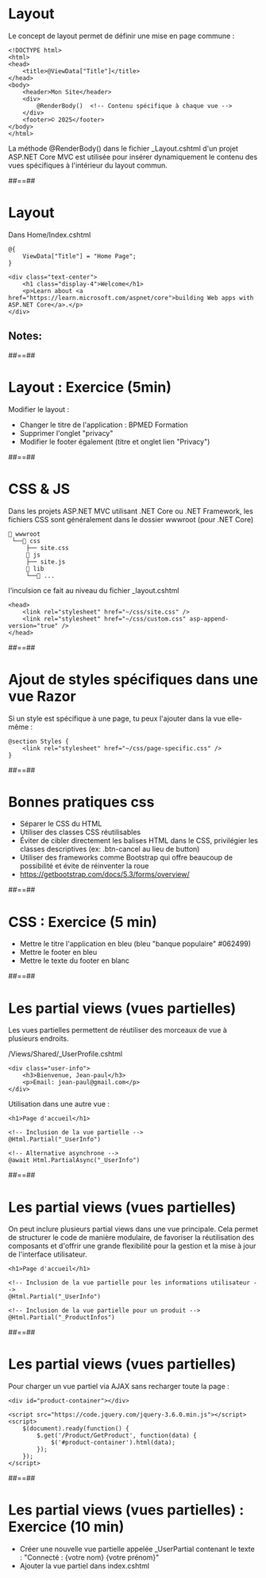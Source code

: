 # Layout

Le concept de layout permet de définir une mise en page commune :
``` cshtml
<!DOCTYPE html>
<html>
<head>
    <title>@ViewData["Title"]</title>
</head>
<body>
    <header>Mon Site</header>
    <div>
        @RenderBody()  <!-- Contenu spécifique à chaque vue -->
    </div>
    <footer>© 2025</footer>
</body>
</html>

```
La méthode @RenderBody() dans le fichier _Layout.cshtml d'un projet ASP.NET Core MVC est utilisée pour insérer dynamiquement le contenu des vues spécifiques à l'intérieur du layout commun.

##==##

# Layout
Dans Home/Index.cshtml
``` cshtml
@{
    ViewData["Title"] = "Home Page";
}

<div class="text-center">
    <h1 class="display-4">Welcome</h1>
    <p>Learn about <a href="https://learn.microsoft.com/aspnet/core">building Web apps with ASP.NET Core</a>.</p>
</div>
```

Notes:
- 
##==##

# Layout : Exercice (5min)

Modifier le layout :
- Changer le titre de l'application : BPMED Formation
- Supprimer l'onglet "privacy"
- Modifier le footer également (titre et onglet lien "Privacy")

##==##

# CSS & JS 

Dans les projets ASP.NET MVC utilisant .NET Core ou .NET Framework, les fichiers CSS sont généralement dans le dossier wwwroot (pour .NET Core)

```
📁 wwwroot
 └──📁 css
     ├── site.css
     📁 js
     ├── site.js  
     📁 lib
     └──📁 ...           
```

l'inculsion ce fait au niveau du fichier _layout.cshtml

``` cshtml
<head>
    <link rel="stylesheet" href="~/css/site.css" />
    <link rel="stylesheet" href="~/css/custom.css" asp-append-version="true" />
</head>         
```

##==##

# Ajout de styles spécifiques dans une vue Razor

Si un style est spécifique à une page, tu peux l'ajouter dans la vue elle-même :

``` cshtml
@section Styles {
    <link rel="stylesheet" href="~/css/page-specific.css" />
}
```

##==##

# Bonnes pratiques css

- Séparer le CSS du HTML
- Utiliser des classes CSS réutilisables
- Éviter de cibler directement les balises HTML dans le CSS, privilégier les classes descriptives (ex: .btn-cancel au lieu de button)
- Utiliser des frameworks comme Bootstrap qui offre beaucoup de possibilité et évite de réinventer la roue
- https://getbootstrap.com/docs/5.3/forms/overview/

##==##

# CSS : Exercice (5 min) 

- Mettre le titre l'application en bleu (bleu "banque populaire" #062499)
- Mettre le footer en bleu 
- Mettre le texte du footer en blanc

##==##

# Les partial views (vues partielles)

Les vues partielles permettent de réutiliser des morceaux de vue à plusieurs endroits.

/Views/Shared/_UserProfile.cshtml

``` cshtml
<div class="user-info">
    <h3>Bienvenue, Jean-paul</h3>
    <p>Email: jean-paul@gmail.com</p>
</div>
```

Utilisation dans une autre vue :

``` cshtml
<h1>Page d'accueil</h1>

<!-- Inclusion de la vue partielle -->
@Html.Partial("_UserInfo")

<!-- Alternative asynchrone -->
@await Html.PartialAsync("_UserInfo")
```
##==##

# Les partial views (vues partielles)

On peut inclure plusieurs partial views dans une vue principale.
Cela permet de structurer le code de manière modulaire, de favoriser la réutilisation des composants et d'offrir une grande flexibilité pour la gestion et la mise à jour de l'interface utilisateur.

``` cshtml
<h1>Page d'accueil</h1>

<!-- Inclusion de la vue partielle pour les informations utilisateur -->
@Html.Partial("_UserInfo")

<!-- Inclusion de la vue partielle pour un produit -->
@Html.Partial("_ProductInfos")

```

##==##

# Les partial views (vues partielles)

Pour charger un vue partiel via AJAX sans recharger toute la page :
``` cshtml
<div id="product-container"></div>

<script src="https://code.jquery.com/jquery-3.6.0.min.js"></script>
<script>
    $(document).ready(function() {
        $.get('/Product/GetProduct', function(data) {
            $('#product-container').html(data);
        });
    });
</script>
```

##==##

# Les partial views (vues partielles) : Exercice (10 min)

- Créer une nouvelle vue partielle appelée _UserPartial contenant le texte : "Connecté : {votre nom} {votre prénom}"
- Ajouter la vue partiel dans index.cshtml
